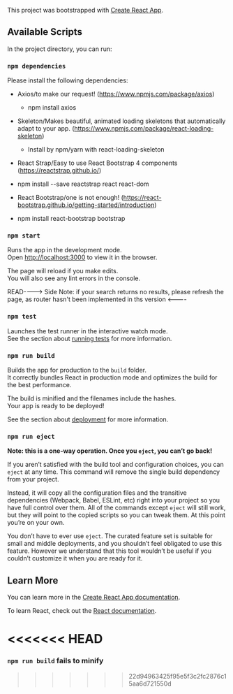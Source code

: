 This project was bootstrapped with [Create React App](https://github.com/facebook/create-react-app).

## Available Scripts

In the project directory, you can run:

### `npm dependencies`

Please install the following dependencies:

- Axios/to make our request!
(https://www.npmjs.com/package/axios)
  - npm install axios

- Skeleton/Makes beautiful, animated loading skeletons that automatically adapt to your app.
(https://www.npmjs.com/package/react-loading-skeleton) 
  - Install by npm/yarn with react-loading-skeleton

- React Strap/Easy to use React Bootstrap 4 components 
(https://reactstrap.github.io/) 
 - npm install --save reactstrap react react-dom

- React Bootstrap/one is not enough!
(https://react-bootstrap.github.io/getting-started/introduction)
 - npm install react-bootstrap bootstrap

### `npm start`

Runs the app in the development mode.<br />
Open [http://localhost:3000](http://localhost:3000) to view it in the browser.

The page will reload if you make edits.<br />
You will also see any lint errors in the console.


READ----> Side Note: if your search returns no results, please refresh the page, as router hasn't been implemented in ths version <----
### `npm test`

Launches the test runner in the interactive watch mode.<br />
See the section about [running tests](https://facebook.github.io/create-react-app/docs/running-tests) for more information.

### `npm run build`

Builds the app for production to the `build` folder.<br />
It correctly bundles React in production mode and optimizes the build for the best performance.

The build is minified and the filenames include the hashes.<br />
Your app is ready to be deployed!

See the section about [deployment](https://facebook.github.io/create-react-app/docs/deployment) for more information.

### `npm run eject`

**Note: this is a one-way operation. Once you `eject`, you can’t go back!**

If you aren’t satisfied with the build tool and configuration choices, you can `eject` at any time. This command will remove the single build dependency from your project.

Instead, it will copy all the configuration files and the transitive dependencies (Webpack, Babel, ESLint, etc) right into your project so you have full control over them. All of the commands except `eject` will still work, but they will point to the copied scripts so you can tweak them. At this point you’re on your own.

You don’t have to ever use `eject`. The curated feature set is suitable for small and middle deployments, and you shouldn’t feel obligated to use this feature. However we understand that this tool wouldn’t be useful if you couldn’t customize it when you are ready for it.

## Learn More

You can learn more in the [Create React App documentation](https://facebook.github.io/create-react-app/docs/getting-started).

To learn React, check out the [React documentation](https://reactjs.org/).

<<<<<<< HEAD
=======
### `npm run build` fails to minify
>>>>>>> 22d94963425f95e5f3c2fc2876c15aa6d721550d

